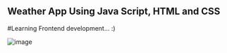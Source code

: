 ## **Weather App Using Java Script, HTML and CSS**
#Learning Frontend development... :)


![image](https://github.com/user-attachments/assets/a172889f-f5b9-42ac-a728-10973dbfd254)
